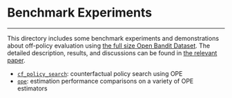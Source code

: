 # Benchmark Experiments
---
This directory includes some benchmark experiments and demonstrations about off-policy evaluation using [the full size Open Bandit Dataset](https://research.zozo.com/data.html). The detailed description, results, and discussions can be found in [the relevant paper](https://arxiv.org/abs/2008.07146).

- [`cf_policy_search`](./cf_policy_search): counterfactual policy search using OPE
- [`ope`](./ope): estimation performance comparisons on a variety of OPE estimators

